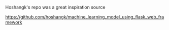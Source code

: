 Hoshangk's repo was a great inspiration source 

https://github.com/hoshangk/machine_learning_model_using_flask_web_framework
